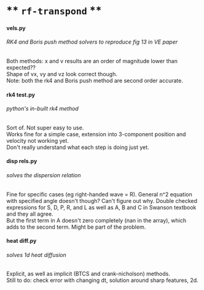 # ** `rf-transpond` ** # 

#### vels.py

###### RK4 and Boris push method solvers to reproduce fig 13 in VE paper

Both methods: x and v results are an order of magnitude lower than expected??  
Shape of vx, vy and vz look correct though.  
Note: both the rk4 and Boris push method are second order accurate.

#### rk4 test.py

###### python's in-built rk4 method

Sort of. Not super easy to use.  
Works fine for a simple case, extension into 3-component position and velocity not working yet.  
Don't really understand what each step is doing just yet.  

#### disp rels.py

###### solves the dispersion relation

Fine for specific cases (eg right-handed wave = R). General n^2 equation with specified angle doesn't though? Can't figure out why. Double checked expressions for S, D, P, R, and L as well as A, B and C in Swanson textbook and they all agree.  
But the first term in A doesn't zero completely (nan in the array), which adds to the second term. Might be part of the problem. 

#### heat diff.py

###### solves 1d heat diffusion

Explicit, as well as implicit (BTCS and crank-nicholson) methods.  
Still to do:  check error with changing dt, solution around sharp features, 2d.  
